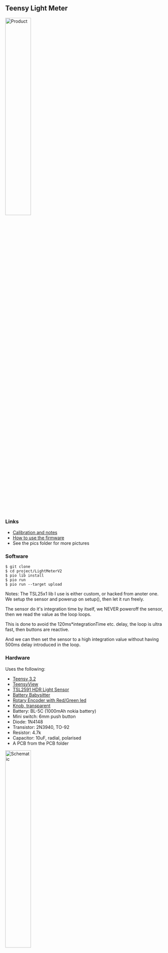 Teensy Light Meter
--------

<img src="https://raw.githubusercontent.com/rhaamo/Teensy-light-meter/master/pics/lightmeter.jpg" alt="Product" width="40%" height="40%">

### Links

 * <a href="./CALIBRATION.md">Calibration and notes</a>
 * <a href="./USAGE.md">How to use the firmware</a>
 * See the pics folder for more pictures

### Software

    $ git clone
    $ cd project/LightMeterV2
    $ pio lib install
    $ pio run
    $ pio run --target upload

Notes:
  The TSL25x1 lib I use is either custom, or hacked from anoter one. We setup the sensor and powerup on setup(), then let it run freely.

  The sensor do it's integration time by itself, we NEVER poweroff the sensor, then we read the value as the loop loops.

  This is done to avoid the 120ms*integrationTime etc. delay, the loop is ultra fast, then buttons are reactive.

  And we can then set the sensor to a high integration value without having 500ms delay introduced in the loop.

### Hardware

Uses the following:

* [Teensy 3.2](https://www.sparkfun.com/products/13736)
* [TeensyView](https://www.sparkfun.com/products/14048)
* [TSL2591 HDR Light Sensor](https://www.adafruit.com/product/1980)
* [Battery Babysitter](https://www.sparkfun.com/products/13777)
* [Rotary Encoder with Red/Green led](https://www.digikey.fr/product-detail/fr/bourns-inc/PEL12D-4225S-S2024/PEL12D-4225S-S2024-ND/2498880)
* [Knob, transparent](https://www.digikey.fr/product-detail/fr/sparkfun-electronics/COM-10597/1568-1838-ND/7229845)
* Battery: BL-5C (1000mAh nokia battery)
* Mini switch: 6mm push button
* Diode: 1N4148
* Transistor: 2N3940, TO-92
* Resistor: 4.7k
* Capacitor: 10uF, radial, polarised
* A PCB from the PCB folder

<img src="https://raw.githubusercontent.com/rhaamo/Teensy-light-meter/master/pics/schematic.png" alt="Schematic" width="40%" height="40%">

*Schematic diagram.  Click to enlarge.*

### Enclosure

3D designed, printed, works great, to be published.

### PCB

<img src="https://raw.githubusercontent.com/rhaamo/Teensy-light-meter/master/pics/pcb.jpg" alt="Innards" width="40%" height="40%">

*An assembly*

 * Use libraries:
  * https://github.com/XenGi/teensy.pretty
  * https://github.com/XenGi/teensy_library
  * RGB Encoder Footprint and Library from https://github.com/sparkfun/Rotary_Encoder_Breakout-Illuminated

### License

Uses code from:
  * https://github.com/marshalltaylorSFE/Teensy-Incident-light-meter
  * https://github.com/kevinagnes/diycolorlightmeter/
